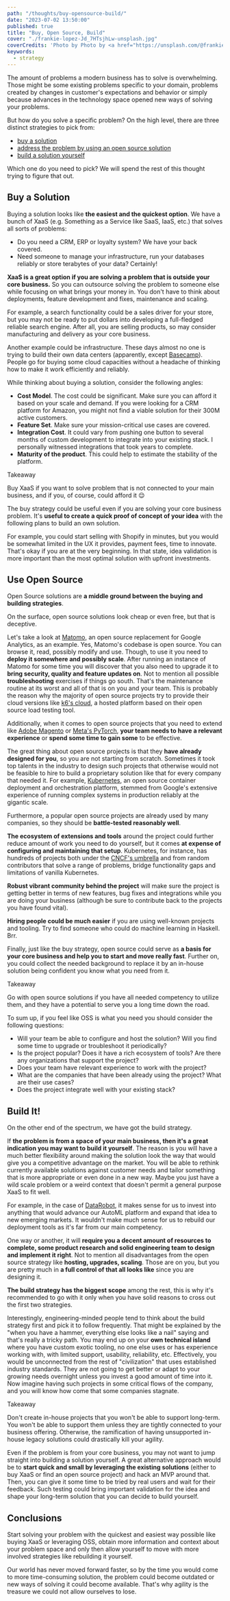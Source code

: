 ```yaml
---
path: "/thoughts/buy-opensource-build/"
date: "2023-07-02 13:50:00"
published: true
title: "Buy, Open Source, Build"
cover: "./frankie-lopez-Jd_7HTsjhLw-unsplash.jpg"
coverCredits: 'Photo by Photo by <a href="https://unsplash.com/@frankielopez">Frankie Lopez</a> on <a href="https://unsplash.com/s/photos/feedback">Unsplash</a>'
keywords:
  - strategy
---
```


The amount of problems a modern business has to solve is overwhelming. 
Those might be some existing problems specific to your domain, 
problems created by changes in customer's expectations and behavior 
or simply because advances in the technology space opened new ways of solving your problems.

But how do you solve a specific problem? On the high level, there are three distinct strategies to pick from:
- [buy a solution](#buy-a-solution)
- [address the problem by using an open source solution](#use-open-source)
- [build a solution yourself](#build-it)

Which one do you need to pick? We will spend the rest of this thought trying to figure that out.

## Buy a Solution

Buying a solution looks like **the easiest and the quickest option**. 
We have a bunch of XaaS (e.g. Something as a Service like SaaS, IaaS, etc.) that solves all sorts of problems:

- Do you need a CRM, ERP or loyalty system? We have your back covered.
- Need someone to manage your infrastructure, run your databases reliably or store terabytes of your data? Certainly!

**XaaS is a great option if you are solving a problem that is outside your core business.** 
So you can outsource solving the problem to someone else while focusing on what brings your money in. 
You don't have to think about deployments, feature development and fixes, maintenance and scaling.

For example, a search functionality could be a sales driver for your store, 
but you may not be ready to put dollars into developing a full-fledged reliable search engine. 
After all, you are selling products, so may consider manufacturing and delivery as your core business.

Another example could be infrastructure. These days almost no one is trying to build their own data centers (apparently, except [Basecamp](https://world.hey.com/dhh/why-we-re-leaving-the-cloud-654b47e0)). People go for buying some cloud capacities without a headache of thinking how to make it work efficiently and reliably. 

While thinking about buying a solution, consider the following angles:

- **Cost Model**. The cost could be significant. Make sure you can afford it based on your scale and demand. If you were looking for a CRM platform for Amazon, you might not find a viable solution for their 300M active customers. 
- **Feature Set**. Make sure your mission-critical use cases are covered.
- **Integration Cost**. It could vary from pushing one button to several months of custom development to integrate into your existing stack. I personally witnessed integrations that took years to complete. 
- **Maturity of the product**. This could help to estimate the stability of the platform. 

<aside class="admonition note">
    <p class="admonition-title">Takeaway</p>
    <p class="admonition-body">
    Buy XaaS if you want to solve problem that is not connected to your main business, and if you, of course, could afford it 😌
    </p>
</aside>

The buy strategy could be useful even if you are solving your core business problem. 
It's **useful to create a quick proof of concept of your idea** with the following plans to build an own solution.

For example, you could start selling with Shopify in minutes, 
but you would be somewhat limited in the UX it provides, payment fees, time to innovate. That's okay if you are at the very beginning. In that state, idea validation is more important than the most optimal solution with upfront investments.

## Use Open Source

Open Source solutions are **a middle ground between the buying and building strategies**. 

On the surface, open source solutions look cheap or even free, but that is deceptive.

Let's take a look at [Matomo](https://github.com/matomo-org/matomo), an open source replacement for Google Analytics, as an example. 
Yes, Matomo's codebase is open source. You can browse it, read, possibly modify and use. Though, to use it you need to **deploy it somewhere and possibly scale**.
After running an instance of Matomo for some time you will discover that you also need to upgrade it to **bring security, quality and feature updates on**. 
Not to mention all possible **troubleshooting** exercises if things go south. That's the maintenance routine at its worst and all of that is on you and your team. This is probably the reason why the majority of open source projects try to provide their cloud versions like [k6's cloud](https://k6.io/docs/cloud/), a hosted platform based on their open source load testing tool. 

Additionally, when it comes to open source projects that you need to extend like [Adobe Magento](https://github.com/magento/magento2) or [Meta's PyTorch](https://github.com/pytorch/pytorch), **your team needs to have a relevant experience** or **spend some time to gain some** to be effective.

The great thing about open source projects is that they **have already designed for you**, so you are not starting from scratch. 
Sometimes it took top talents in the industry to design such projects that otherwise would not be feasible to hire to build a proprietary solution like that for every company that needed it.
For example, [Kubernetes](https://github.com/kubernetes/kubernetes), an open source container deployment and orchestration platform, stemmed from Google's extensive experience of running complex systems in production reliably at the gigantic scale.

Furthermore, a popular open source projects are already used by many companies, so they should be **battle-tested reasonably well**.

**The ecosystem of extensions and tools** around the project could further reduce amount of work you need to do yourself, but it comes **at expense of configuring and maintaining that setup**. 
Kubernetes, for instance, has hundreds of projects both under the [CNCF's umbrella](https://landscape.cncf.io/) and from random contributors that solve a range of problems, bridge functionality gaps and limitations of vanilla Kubernetes.

**Robust vibrant community behind the project** will make sure the project is getting better in terms of new features, bug fixes and integrations while you are doing your business (although be sure to contribute back to the projects you have found vital).

**Hiring people could be much easier** if you are using well-known projects and tooling. Try to find someone who could do machine learning in Haskell. Brr.

Finally, just like the buy strategy, open source could serve as **a basis for your core business and help you to start and move really fast**. Further on, you could collect the needed background to replace it by an in-house solution being confident you know what you need from it.

<aside class="admonition note">
    <p class="admonition-title">Takeaway</p>
    <p class="admonition-body">
    Go with open source solutions if you have all needed competency to utilize them, and they have a potential to serve you a long time down the road.
    </p>
</aside>

To sum up, if you feel like OSS is what you need you should consider the following questions:

- Will your team be able to configure and host the solution? Will you find some time to upgrade or troubleshoot it periodically?
- Is the project popular? Does it have a rich ecosystem of tools? Are there any organizations that support the project?
- Does your team have relevant experience to work with the project?
- What are the companies that have been already using the project? What are their use cases?
- Does the project integrate well with your existing stack?

## Build It!

On the other end of the spectrum, we have got the build strategy. 

If **the problem is from a space of your main business, then it's a great indication you may want to build it yourself**.
The reason is you will have a much better flexibility around making the solution look the way that would give you a competitive advantage on the market.
You will be able to rethink currently available solutions against customer needs and tailor something that is more appropriate or even done in a new way.
Maybe you just have a wild scale problem or a weird context that doesn't permit a general purpose XaaS to fit well.

For example, in the case of [DataRobot](https://datarobot.com/), it makes sense for us to invest into anything that would advance our AutoML platform and expand that idea to new emerging markets. It wouldn't make much sense for us to rebuild our deployment tools as it's far from our main competency.

One way or another, it will **require you a decent amount of resources to complete, some product research and solid engineering team to design and implement it right**. 
Not to mention all disadvantages from the open source strategy like **hosting, upgrades, scaling**. Those are on you, but you are pretty much in **a full control of that all looks like** since you are designing it.

**The build strategy has the biggest scope** among the rest, this is why it's recommended to go with it only when you have solid reasons to cross out the first two strategies.

Interestingly, engineering-minded people tend to think about the build strategy first and pick it to follow frequently. 
That might be explained by the "when you have a hammer, everything else looks like a nail" saying and that's really a tricky path.
You may end up on your **own technical island** where you have custom exotic tooling, no one else uses or has experience working with, with limited support, usability, reliability, etc. 
Effectively, you would be unconnected from the rest of "civilization" that uses established industry standards.
They are not going to get better or adapt to your growing needs overnight unless you invest a good amount of time into it. 
Now imagine having such projects in some critical flows of the company, and you will know how come that some companies stagnate.

<aside class="admonition note">
    <p class="admonition-title">Takeaway</p>
    <p class="admonition-body">
    Don't create in-house projects that you won't be able to support long-term. 
    You won't be able to support them unless they are tightly connected to your business offering.
    Otherwise, the ramification of having unsupported in-house legacy solutions could drastically kill your agility.
    </p>
</aside>

Even if the problem is from your core business, you may not want to jump straight into building a solution yourself.
A great alternative approach would be to **start quick and small by leveraging the existing solutions** (either to buy XaaS or find an open source project) and hack an MVP around that.
Then, you can give it some time to be tried by real users and wait for their feedback. 
Such testing could bring important validation for the idea and shape your long-term solution that you can decide to build yourself.

## Conclusions

Start solving your problem with the quickest and easiest way possible like buying XaaS or leveraging OSS, obtain more information and 
context about your problem space and only then allow yourself to move with more involved strategies like rebuilding it yourself. 

Our world has never moved forward faster, so by the time you would come to more time-consuming solution, 
the problem could become outdated or new ways of solving it could become available. That's why agility is the treasure we could not allow ourselves to lose.
